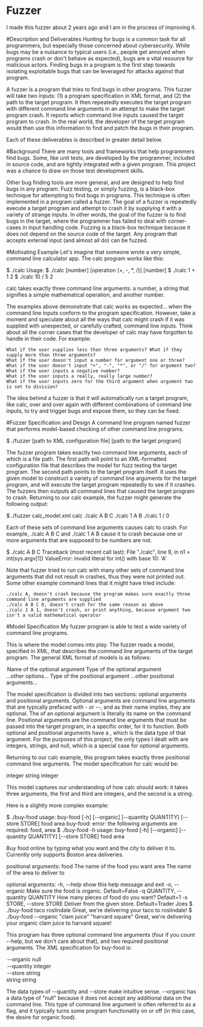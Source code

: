 # Fuzzer
I made this fuzzer about 2 years ago and I am in the process of improving it.

#Description and Deliverables
Hunting for bugs is a common task for all programmers, but especially those concerned about cybersecurity. While bugs may be a nuisance to typical users (i.e., people get annoyed when programs crash or don't behave as expected), bugs are a vital resource for malicious actors. Finding bugs in a program is the first step towards isolating exploitable bugs that can be leveraged for attacks against that program.

A fuzzer is a program that tries to find bugs in other programs. This fuzzer will take two inputs: (1) a program specification in XML format, and (2) the path to the target program. It then repeatedly executes the target program with different command line arguments in an attempt to make the target program crash. It reports which command line inputs caused the target program to crash. In the real world, the developer of the target program would then use this information to find and patch the bugs in their program.

Each of these deliverables is described in greater detail below.

#Background
There are many tools and frameworks that help programmers find bugs. Some, like unit tests, are developed by the programmer, included in source code, and are tightly integrated with a given program. This project was a chance to draw on those test development skills. 

Other bug finding tools are more general, and are designed to help find bugs in any program. Fuzz testing, or simply fuzzing, is a black-box technique for attempting to find bugs in programs. This technique is often implemented in a program called a fuzzer. The goal of a fuzzer is repeatedly execute a target program and attempt to crash it by supplying it with a variety of strange inputs. In other words, the goal of the fuzzer is to find bugs in the target, where the programmer has failed to deal with corner-cases in input handling code. Fuzzing is a black-box technique because it does not depend on the source code of the target. Any program that accepts external input (and almost all do) can be fuzzed.

#Motivating Example
Let's imagine that someone wrote a very simple, command line calculator app. The calc program works like this:

$ ./calc
Usage: $ ./calc [number] [operation (+, -, *, /)] [number]
$ ./calc 1 + 1
2
$ ./calc 10 / 5
2

calc takes exactly three command line arguments: a number, a string that signifies a simple mathematical operation, and another number.

The examples above demonstrate that calc works as expected... when the command line inputs conform to the program specification. However, take a moment and speculate about all the ways that calc might crash if it was supplied with unexpected, or carefully crafted, command line inputs. Think about all the corner cases that the developer of calc may have forgotten to handle in their code. For example:

    What if the user supplies less than three arguments? What if they supply more than three arguments?
    What if the user doesn't input a number for argument one or three?
    What if the user doesn't input "+", "-", "*", or "/" for argument two?
    What if the user inputs a negative number?
    What if the user inputs a really, really large number?
    What if the user inputs zero for the third argument when argument two is set to division?

The idea behind a fuzzer is that it will automatically run a target program, like calc, over and over again with different combinations of command line inputs, to try and trigger bugs and expose them, so they can be fixed.

#Fuzzer Specification and Design
A command line program named fuzzer that performs model-based checking of other command line programs. 

$ ./fuzzer [path to XML configuration file] [path to the target program]

The fuzzer program takes exactly two command line arguments, each of which is a file path. The first path will point to an XML-formatted configuration file that describes the model for fuzz testing the target program. The second path points to the target program itself. It uses the given model to construct a variety of command line arguments for the target program, and will execute the target program repeatedly to see if it crashes. The fuzzers then outputs all command lines that caused the target program to crash. Returning to our calc example, the fuzzer might generate the following output:

$ ./fuzzer calc_model.xml calc
./calc A B C
./calc 1 A B
./calc 1 / 0

Each of these sets of command line arguments causes calc to crash. For example, ./calc A B C and ./calc 1 A B cause it to crash because one or more arguments that are supposed to be numbers are not.

$ ./calc A B C
Traceback (most recent call last):
    File "./calc", line 9, in <module>
    n1 = int(sys.argv[1])
ValueError: invalid literal for int() with base 10: 'A'

Note that fuzzer tried to run calc with many other sets of command line arguments that did not result in crashes, thus they were not printed out. Some other example command lines that it might have tried include:

    ./calc A, doesn't crash because the program makes sure exactly three command line arguments are supplied
    ./calc A B C D, doesn't crash for the same reason as above
    ./calc 1 A 1, doesn't crash, or print anything, because argument two isn't a valid mathematical operator

#Model Specification
My fuzzer program is able to test a wide variety of command line programs. 

This is where the model comes into play. The fuzzer reads a model, specified in XML, that describes the command line arguments of the target program. The general XML format of models is as follows:

<spec>
    <options>
        <option>
            <name>Name of the optional argument</name>
            <type>Type of the optional argument</type>
        </option>
        ...other options...
    </options>
    <positional>
        <arg>
            <type>Type of the positional argument</type>
        </arg>
        ...other positional arguments...
    </positional>
</spec>

The model specification is divided into two sections: optional arguments and positional arguments. Optional arguments are command line arguments that are typically prefaced with - or --, and as their name implies, they are optional. The <name> of an optional argument is literally its name on the command line. Positional arguments are the command line arguments that must be passed into the target program, in a specific order, for it to function. Both optional and positional arguments have a <type>, which is the data type of that argument. For the purposes of this project, the only types I dealt with are integers, strings, and null, which is a special case for optional arguments.

Returning to our calc example, this program takes exactly three positional command line arguments. The model specification for calc would be:

<spec>
    <positional>
        <arg>
            <type>integer</type>
        </arg>
        <arg>
            <type>string</type>
        </arg>
        <arg>
            <type>integer</type>
        </arg>
    </positional>
</spec>

This model captures our understanding of how calc should work: it takes three arguments, the first and third are integers, and the second is a string.

Here is a slightly more complex example:

$ ./buy-food
usage: buy-food [-h] [--organic] [--quantity QUANTITY] [--store STORE] food area
buy-food: error: the following arguments are required: food, area
$ ./buy-food -h
usage: buy-food [-h] [--organic] [--quantity QUANTITY] [--store STORE] food area

Buy food online by typing what you want and the city to deliver it to.
Currently only supports Boston area deliveries.

positional arguments:
  food                  The name of the food you want
  area                  The name of the area to deliver to

optional arguments:
  -h, --help            show this help message and exit
  -o, --organic         Make sure the food is organic. Default=False
  -q QUANTITY, --quantity QUANTITY
                        How many pieces of food do you want? Default=1
  -s STORE, --store STORE
                        Deliver from the given store. Default=Trader Joes
$ ./buy-food taco roslindale
Great, we're delivering your taco to roslindale!
$ ./buy-food --organic "clam juice" "harvard square"
Great, we're delivering your organic clam juice to harvard square!

This program has three optional command line arguments (four if you count --help, but we don't care about that), and two required positional arguments. The XML specification for buy-food is:

<spec>
    <options>
        <option>
            <name>--organic</name>
            <type>null</type>
        </option>
        <option>
            <name>--quantity</name>
            <type>integer</type>
        </option>
        <option>
            <name>--store</name>
            <type>string</type>
        </option>
    </options>
    <positional>
        <arg>
            <type>string</type>
        </arg>
        <arg>
            <type>string</type>
        </arg>
    </positional>
</spec>

The data types of --quantity and --store make intuitive sense. --organic has a data type of "null" because it does not accept any additional data on the command line. This type of command line argument is often referred to as a flag, and it typically turns some program functionality on or off (in this case, the desire for organic food).
